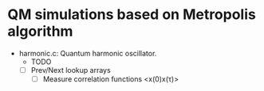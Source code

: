 # QM simulations based on Metropolis algorithm

- harmonic.c: Quantum harmonic oscillator.
    - TODO
	- [ ] Prev/Next lookup arrays
        - [ ] Measure correlation functions <x(0)x(τ)>
